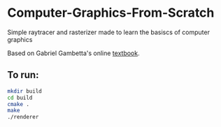 # Computer-Graphics-From-Scratch
Simple raytracer and rasterizer made to learn the basiscs of computer graphics

Based on Gabriel Gambetta's online [textbook](https://www.gabrielgambetta.com/computer-graphics-from-scratch/common-concepts.html).

## To run:
```bash
mkdir build
cd build
cmake .
make
./renderer
```